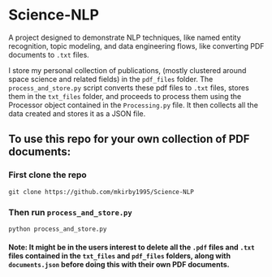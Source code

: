 # Science-NLP
A project designed to demonstrate NLP techniques, like named entity recognition, topic modeling, and data engineering flows, like converting PDF documents to `.txt` files. 

I store my personal collection of publications, (mostly clustered around space science and related fields) in the `pdf_files` folder.
The `process_and_store.py` script converts these pdf files to `.txt` files, stores them in the `txt_files` folder, and proceeds to process them using the Processor object contained in the `Processing.py` file. It then collects all the data created and stores it as a JSON file.

## To use this repo for your own collection of PDF documents:
### First clone the repo

```git clone https://github.com/mkirby1995/Science-NLP```

### Then run `process_and_store.py`

```python process_and_store.py```

#### Note: It might be in the users interest to delete all the `.pdf` files and `.txt` files contained in the `txt_files` and `pdf_files` folders, along with `documents.json` before doing this with their own PDF documents.
